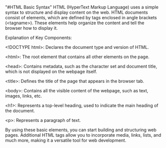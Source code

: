 "#HTML Basic Syntax"
HTML (HyperText Markup Language) uses a simple syntax to structure and display content on the web. HTML documents consist of elements, which are defined by tags enclosed in angle brackets (&lt;tagname&gt;). These elements help organize the content and tell the browser how to display it.

Explanation of Key Components:

&lt;!DOCTYPE html&gt;: Declares the document type and version of HTML.

&lt;html&gt;: The root element that contains all other elements on the page.

&lt;head&gt;: Contains metadata, such as the character set and document title, which is not displayed on the webpage itself.

&lt;title&gt;: Defines the title of the page that appears in the browser tab.

&lt;body&gt;: Contains all the visible content of the webpage, such as text, images, links, etc.

&lt;h1&gt;: Represents a top-level heading, used to indicate the main heading of the document.

&lt;p&gt;: Represents a paragraph of text.


By using these basic elements, you can start building and structuring web pages. Additional HTML tags allow you to incorporate media, links, lists, and much more, making it a versatile tool for web development.